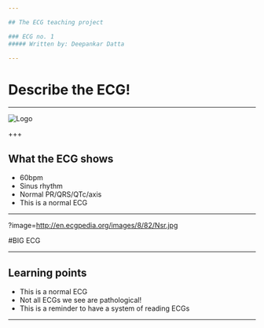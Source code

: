 ```yaml
---

## The ECG teaching project

### ECG no. 1
##### Written by: Deepankar Datta

---
```


# Describe the ECG!

---

![Logo](http://en.ecgpedia.org/images/8/82/Nsr.jpg)

+++

## What the ECG shows

- 60bpm
- Sinus rhythm
- Normal PR/QRS/QTc/axis
- This is a normal ECG

---

?image=http://en.ecgpedia.org/images/8/82/Nsr.jpg

#BIG ECG

---

## Learning points

- This is a normal ECG
- Not all ECGs we see are pathological!
- This is a reminder to have a system of reading ECGs

---
